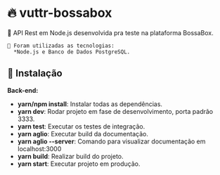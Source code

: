 # 🔥 vuttr-bossabox

🚀 API Rest em Node.js desenvolvida pra teste na plataforma BossaBox.

    🌠 Foram utilizadas as tecnologias:
      *Node.js e Banco de Dados PostgreSQL.


 ## 🏁 Instalação

 **Back-end:**

   - **yarn/npm install**: Instalar todas as dependências.
   - **yarn dev**: Rodar projeto em fase de desenvolvimento, porta padrão 3333.
   - **yarn test**: Executar os testes de integração.
   - **yarn aglio**: Executar build da documentação. 
   - **yarn aglio --server**: Comando para visualizar documentação em localhost:3000 
   - **yarn build**: Realizar build do projeto.
   - **yarn start**: Executar projeto em produção.



